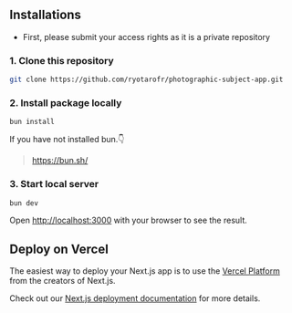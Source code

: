 ## Installations

- First, please submit your access rights as it is a private repository

### 1. Clone this repository

```bash
git clone https://github.com/ryotarofr/photographic-subject-app.git
```

### 2. Install package locally

```
bun install
```

If you have not installed bun.👇

> https://bun.sh/

### 3. Start local server

```bash
bun dev
```

Open [http://localhost:3000](http://localhost:3000) with your browser to see the result.

## Deploy on Vercel

The easiest way to deploy your Next.js app is to use the [Vercel Platform](https://vercel.com/new?utm_medium=default-template&filter=next.js&utm_source=create-next-app&utm_campaign=create-next-app-readme) from the creators of Next.js.

Check out our [Next.js deployment documentation](https://nextjs.org/docs/deployment) for more details.
